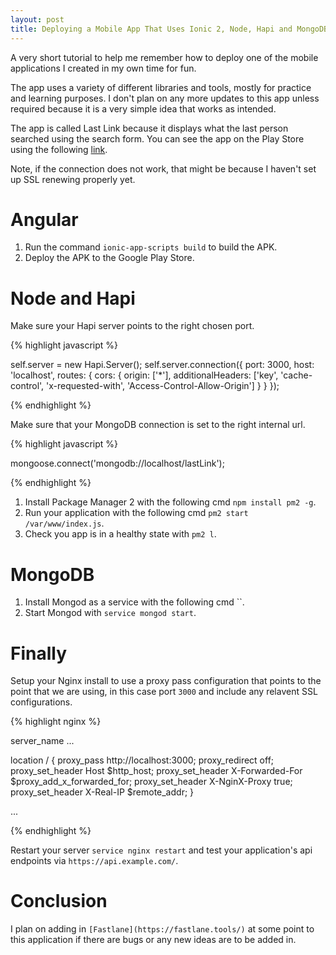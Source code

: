```yaml
---
layout: post
title: Deploying a Mobile App That Uses Ionic 2, Node, Hapi and MongoDB
---
```


A very short tutorial to help me remember how to deploy one of the mobile applications I created in my own time for fun. 

The app uses a variety of different libraries and tools, mostly for practice and learning purposes. I don't plan on any more updates to this app unless required because it is a very simple idea that works as intended.

The app is called Last Link because it displays what the last person searched using the search form. You can see the app on the Play Store using the following [link](https://play.google.com/store/apps/details?id=com.ntuanb.lastlink).

Note, if the connection does not work, that might be because I haven't set up SSL renewing properly yet.

# Angular

1. Run the command `ionic-app-scripts build` to build the APK.
1. Deploy the APK to the Google Play Store.

# Node and Hapi

Make sure your Hapi server points to the right chosen port.

{% highlight javascript %}

self.server = new Hapi.Server();
self.server.connection({
    port: 3000, 
    host: 'localhost',
    routes: {
        cors: {
            origin: ['*'],
            additionalHeaders: ['key', 'cache-control', 'x-requested-with', 'Access-Control-Allow-Origin']
        }
    }
});

{% endhighlight %}

Make sure that your MongoDB connection is set to the right internal url.

{% highlight javascript %}

mongoose.connect('mongodb://localhost/lastLink');

{% endhighlight %}

1. Install Package Manager 2 with the following cmd `npm install pm2 -g`.
1. Run your application with the following cmd `pm2 start /var/www/index.js`.
1. Check you app is in a healthy state with `pm2 l`.

# MongoDB

1. Install Mongod as a service with the following cmd ``.
1. Start Mongod with `service mongod start`.

# Finally
Setup your Nginx install to use a proxy pass configuration that points to the point that we are using, in this case port `3000` and include any relavent SSL configurations.

{% highlight nginx %}

server_name ...

location / {
    proxy_pass http://localhost:3000;
    proxy_redirect off;
    proxy_set_header Host $http_host;
    proxy_set_header X-Forwarded-For $proxy_add_x_forwarded_for;
    proxy_set_header X-NginX-Proxy true;
    proxy_set_header X-Real-IP $remote_addr;
}

...

{% endhighlight %}

Restart your server `service nginx restart` and test your application's api endpoints via `https://api.example.com/`.

# Conclusion

I plan on adding in `[Fastlane](https://fastlane.tools/)` at some point to this application if there are bugs or any new ideas are to be added in.